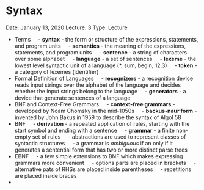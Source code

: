 # Syntax

Date: January 13, 2020
Lecture: 3
Type: Lecture

- Terms
      - **syntax** - the form or structure of the expressions, statements, and program units
      - **semantics** - the meaning of the expressions, statements, and program units
      - **sentence** - a string of characters over some alphabet
      - **language** - a set of sentences
      - **lexeme** - the lowest level syntactic unit of a language (\*, sum, begin, 12.3)
      - **token** - a category of lexemes (identifier)
- Formal Definition of Languages
      - **recognizers** - a recognition device reads input strings over the alphabet of the language and decides whether the input strings belong to the language
      - **generators** - a device that generate sentences of a language
- BNF and Context-Free Grammars
      - **context-free grammars** - developed by Noam Chomsky in the mid-1050s
      - **backus-naur form** - invented by John Bakus in 1959 to describe the syntax of Algol 58
- BNF
      - **derivation** - a repeated application of rules, starting with the start symbol and ending with a sentence
      - **grammar -** a finite non-empty set of rules
      - abstractions are used to represent classes of syntactic structures
      - a grammar is _ambiguous_ if an only if it generates a sentential form that has two or more distinct parse trees
- EBNF
      - a few simple extensions to BNF which makes expressing grammars more convenient
      - options parts are placed in brackets
      - alternative pats of RHSs are placed inside parentheses
      - repetitions are placed inside braces
-

